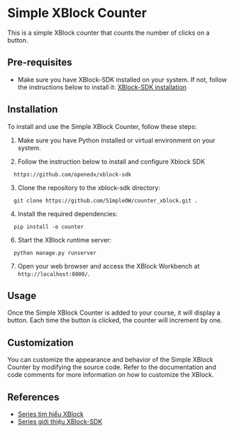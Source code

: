 # Simple XBlock Counter

This is a simple XBlock counter that counts the number of clicks on a button.

## Pre-requisites

- Make sure you have XBlock-SDK installed on your system. If not, follow the instructions below to install it:
  [XBlock-SDK installation](https://edx-docs.fastai.dev/vi/latest/edx-series.html#cai-dat-va-trien-khai-xblock-sdk)

## Installation

To install and use the Simple XBlock Counter, follow these steps:

1. Make sure you have Python installed or virtual environment on your system.

2. Follow the instruction below to install and configure Xblock SDK

```
  https://github.com/openedx/xblock-sdk
```

3. Clone the repository to the xblock-sdk directory:

```
  git clone https://github.com/S1mpleOW/counter_xblock.git .
```

4. Install the required dependencies:

```
  pip install -e counter
```

6. Start the XBlock runtime server:

```
  python manage.py runserver
```

7. Open your web browser and access the XBlock Workbench at `http://localhost:8000/`.

## Usage

Once the Simple XBlock Counter is added to your course, it will display a button. Each time the button is clicked, the counter will increment by one.

## Customization

You can customize the appearance and behavior of the Simple XBlock Counter by modifying the source code. Refer to the documentation and code comments for more information on how to customize the XBlock.

## References

- [Series tìm hiểu XBlock](https://edx-docs.fastai.dev/vi/latest/edx-series.html)
- [Series giới thiệu XBlock-SDK](https://edx-docs.fastai.dev/vi/latest/xblock-sdk-series.html)
